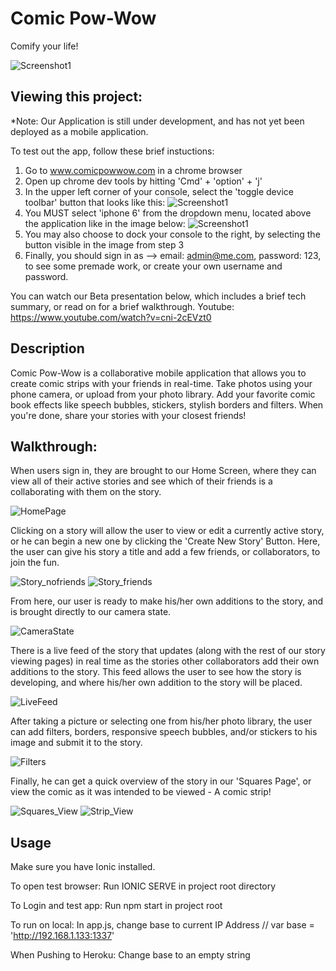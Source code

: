 Comic Pow-Wow
=====================

Comify your life!

![Screenshot1](http://i.imgur.com/DAp5dke.png)

## Viewing this project:

*Note: Our Application is still under development, and has not yet been deployed as a mobile application.

To test out the app, follow these brief instuctions:
  1. Go to www.comicpowwow.com in a chrome browser
  2. Open up chrome dev tools by hitting 'Cmd' + 'option' + 'j' 
  3. In the upper left corner of your console, select the 'toggle device toolbar' button that looks like this: ![Screenshot1](http://i.imgur.com/6GQTscC.png)
  4. You MUST select 'iphone 6' from the dropdown menu, located above the application like in the image below: ![Screenshot1](http://i.imgur.com/fFtM35U.png)
  5. You may also choose to dock your console to the right, by selecting the button visible in the image from step 3
  6. Finally, you should sign in as --> email: admin@me.com, password: 123, to see some premade work, or create your own username and password.

You can watch our Beta presentation below, which includes a brief tech summary, or read on for a brief walkthrough.
Youtube: https://www.youtube.com/watch?v=cni-2cEVzt0

## Description

Comic Pow-Wow is a collaborative mobile application that allows you to create comic strips with your friends in real-time. Take photos using your phone camera, or upload from your photo library. Add your favorite comic book effects like speech bubbles, stickers, stylish borders and filters. When you're done, share your stories with your closest friends!

## Walkthrough:

When users sign in, they are brought to our Home Screen, where they can view all of their active stories and see which of their friends is a collaborating with them on the story.

![HomePage](http://i.imgur.com/LoNmAOK.png)

Clicking on a story will allow the user to view or edit a currently active story, or he can begin a new one by clicking the 'Create New Story' Button. Here, the user can give his story a title and add a few friends, or collaborators, to join the fun.

![Story_nofriends](http://i.imgur.com/A3hZL72.png) ![Story_friends](http://i.imgur.com/tcw7J0Q.png)

From here, our user is ready to make his/her own additions to the story, and is brought directly to our camera state.

![CameraState](http://i.imgur.com/XOSqmzN.png)

There is a live feed of the story that updates (along with the rest of our story viewing pages) in real time as the stories other collaborators add their own additions to the story. This feed allows the user to see how the story is developing, and where his/her own addition to the story will be placed.

![LiveFeed](http://i.imgur.com/qWaaxbN.png)

After taking a picture or selecting one from his/her photo library, the user can add filters, borders, responsive speech bubbles, and/or stickers to his image and submit it to the story.

![Filters](http://i.imgur.com/RuFGP3z.png)

Finally, he can get a quick overview of the story in our 'Squares Page', or view the comic as it was intended to be viewed - A comic strip!

![Squares_View](http://i.imgur.com/NYdEzAt.png)
![Strip_View](http://i.imgur.com/oKI1vHu.png)

## Usage

Make sure you have Ionic installed.

To open test browser:
Run IONIC SERVE in project root directory

To Login and test app:
Run npm start in project root

To run on local:
In app.js, change base to current IP Address
// var base = 'http://192.168.1.133:1337'

When Pushing to Heroku:
Change base to an empty string
